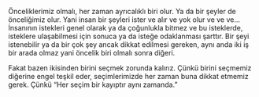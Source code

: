 Önceliklerimiz olmalı, her zaman ayrıcalıklı biri olur. Ya da bir şeyler de önceliğimiz olur. Yani insan bir şeyleri ister ve alır ve yok olur ve ve ve... İnsanının istekleri genel olarak ya da çoğunlukla bitmez ve bu isteklerde, isteklere ulaşabilmesi için sonuca ya da isteğe odaklanması şarttır. Bir şeyi istenebilir ya da bir çok şey ancak dikkat edilmesi gereken, aynı anda iki iş bir arada olmaz yani öncelik biri olmalı sonra diğeri.

Fakat bazen ikisinden birini seçmek zorunda kalırız. Çünkü birini seçmemiz diğerine engel teşkil eder, seçimlerimizde her zaman buna dikkat etmemiz gerek. Çünkü “Her seçim bir kayıptır aynı zamanda.”